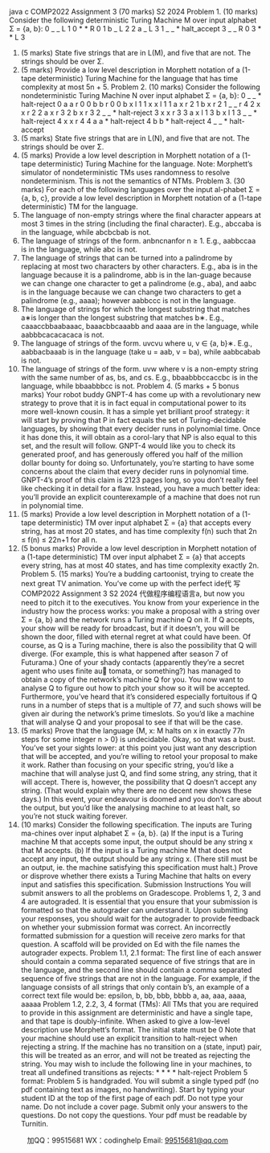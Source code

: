 java c
COMP2022
Assignment 3 (70 marks)
S2 2024
Problem 1. (10 marks) Consider the following deterministic Turing Machine M over input alphabet Σ = {a, b}:
0 _ _ L 1
0 * * R 0
1 b _ L 2
2 a _ L 3
1 _ _ * halt_accept
3 _ _ R 0
3 * * L 3
1. (5 marks) State five strings that are in L(M), and five that are not. The strings should be over Σ.
2. (5 marks) Provide a low level description in Morphett notation of a (1-tape deterministic) Turing Machine for the language that has time complexity at most 5n + 5.
Problem 2. (10 marks) Consider the following nondeterministic Turing Machine N over input alphabet Σ = {a, b}:
0 _ _ * halt-reject
0 a a r 0
0 b b r 0
0 b x l 1
1 x x l 1
1 a x r 2
1 b x r 2
1 _ _ r 4
2 x x r 2
2 a x r 3
2 b x r 3
2 _ _ * halt-reject
3 x x r 3
3 a x l 1
3 b x l 1
3 _ _ * halt-reject
4 x x r 4
4 a a * halt-reject
4 b b * halt-reject
4 _ _ * halt-accept
1. (5 marks) State five strings that are in L(N), and five that are not. The strings should be over Σ.
2. (5 marks) Provide a low level description in Morphett notation of a (1-tape deterministic) Turing Machine for the language.
Note: Morphett’s simulator of nondeterministic TMs uses randomness to resolve nondeterminism. This is not the semantics of NTMs.
Problem 3. (30 marks) For each of the following languages over the input al-phabet Σ = {a, b, c}, provide a low level description in Morphett notation of a (1-tape deterministic) TM for the language.
1. The language of non-empty strings where the final character appears at most 3 times in the string (including the final character).
E.g., abccaba is in the language, while abcbcbab is not.
2. The language of strings of the form. anbncnanfor n ≥ 1.
E.g., aabbccaa is in the language, while abc is not.
3. The language of strings that can be turned into a palindrome by replacing at most two characters by other characters.
E.g., aba is in the language because it is a palindrome, abb is in the lan-guage because we can change one character to get a palindrome (e.g., aba), and aabc is in the language because we can change two characters to get a palindrome (e.g., aaaa); however aabbccc is not in the language.
4. The language of strings for which the longest substring that matches a∗is longer than the longest substring that matches b∗.
E.g., caaaccbbaabaaac, baaacbbcaaabb and aaaa are in the language, while aabbbcacacacaca is not.
5. The language of strings of the form. uvcvu where u, v ∈ {a, b}∗.
E.g., aabbacbaaab is in the language (take u = aab, v = ba), while aabbcabab is not.
6. The language of strings of the form. uvw where v is a non-empty string with the same number of as, bs, and cs. E.g., bbaabbbccaccbc is in the language, while bbaabbbcc is not.
Problem 4. (5 marks + 5 bonus marks)
Your robot buddy GNPT-4 has come up with a revolutionary new strategy to prove that it is in fact equal in computational power to its more well-known cousin. It has a simple yet brilliant proof strategy: it will start by proving that P in fact equals the set of Turing-decidable languages, by showing that every decider runs in polynomial time. Once it has done this, it will obtain as a corol-lary that NP is also equal to this set, and the result will follow. GNPT-4 would like you to check its generated proof, and has generously offered you half of the million dollar bounty for doing so.
Unfortunately, you’re starting to have some concerns about the claim that every decider runs in polynomial time. GNPT-4’s proof of this claim is 2123 pages long, so you don’t really feel like checking it in detail for a flaw. Instead, you have a much better idea: you’ll provide an explicit counterexample of a machine that does not run in polynomial time.
1. (5 marks) Provide a low level description in Morphett notation of a (1-tape deterministic) TM over input alphabet Σ = {a} that accepts every string, has at most 20 states, and has time complexity f(n) such that 2n ≤ f(n) ≤ 22n+1 for all n.
2. (5 bonus marks) Provide a low level description in Morphett notation of a (1-tape deterministic) TM over input alphabet Σ = {a} that accepts every string, has at most 40 states, and has time complexity exactly 2n.
Problem 5. (15 marks)
You’re a budding cartoonist, trying to create the next great TV animation. You’ve come up with the perfect ide代 写COMP2022 Assignment 3 S2 2024
代做程序编程语言a, but now you need to pitch it to the executives. You know from your experience in the industry how the process works: you make a proposal with a string over Σ = {a, b} and the network runs a Turing machine Q on it. If Q accepts, your show will be ready for broadcast, but if it doesn’t, you will be shown the door, filled with eternal regret at what could have been. Of course, as Q is a Turing machine, there is also the possibility that Q will diverge. (For example, this is what happened after season 7 of Futurama.)
One of your shady contacts (apparently they’re a secret agent who uses finite au tomata, or something?) has managed to obtain a copy of the network’s machine Q for you. You now want to analyse Q to figure out how to pitch your show so it will be accepted. Furthermore, you’ve heard that it’s considered especially fortuitous if Q runs in a number of steps that is a multiple of 77, and such shows will be given air during the network’s prime timeslots. So you’d like a machine that will analyse Q and your proposal to see if that will be the case.
1. (5 marks) Prove that the language {M, x: M halts on x in exactly 77n steps for some integer n > 0} is undecidable.
Okay, so that was a bust. You’ve set your sights lower: at this point you just want any description that will be accepted, and you’re willing to retool your proposal to make it work. Rather than focusing on your specific string, you’d like a machine that will analyse just Q, and find some string, any string, that it will accept. There is, however, the possibility that Q doesn’t accept any string. (That would explain why there are no decent new shows these days.) In this event, your endeavour is doomed and you don’t care about the output, but you’d like the analysing machine to at least halt, so you’re not stuck waiting forever.
2. (10 marks) Consider the following specification. The inputs are Turing ma-chines over input alphabet Σ = {a, b}.
(a) If the input is a Turing machine M that accepts some input, the output should be any string x that M accepts.
(b) If the input is a Turing machine M that does not accept any input, the output should be any string x. (There still must be an output, ie. the machine satisfying this specification must halt.)
Prove or disprove whether there exists a Turing Machine that halts on every input and satisfies this specification.
Submission Instructions
You will submit answers to all the problems on Gradescope.
Problems 1, 2, 3 and 4 are autograded.
It is essential that you ensure that your submission is formatted so that the autograder can understand it. Upon submitting your responses, you should wait for the autograder to provide feedback on whether your submission format was correct. An incorrectly formatted submission for a question will receive zero marks for that question. A scaffold will be provided on Ed with the file names the autograder expects.
Problem 1.1, 2.1 format:
The first line of each answer should contain a comma separated sequence of five strings that are in the language, and the second line should contain a comma separated sequence of five strings that are not in the language. For example, if the language consists of all strings that only contain b’s, an example of a correct text file would be:
epsilon, b, bb, bbb, bbbb
a, aa, aaa, aaaa, aaaaa
Problem 1.2, 2.2, 3, 4 format (TMs):
All TMs that you are required to provide in this assignment are deterministic and have a single tape, and that tape is doubly-infinite. When asked to give a low-level description use Morphett’s format. The initial state must be 0
Note that your machine should use an explicit transition to halt-reject when rejecting a string. If the machine has no transition on a (state, input) pair, this will be treated as an error, and will not be treated as rejecting the string. You may wish to include the following line in your machines, to treat all undefined transitions as rejects: * * * * halt-reject
Problem 5 format:
Problem 5 is handgraded. You will submit a single typed pdf (no pdf containing text as images, no handwriting). Start by typing your student ID at the top of the first page of each pdf. Do not type your name. Do not include a cover page. Submit only your answers to the questions. Do not copy the questions. Your pdf must be readable by Turnitin.







         
加QQ：99515681  WX：codinghelp  Email: 99515681@qq.com
